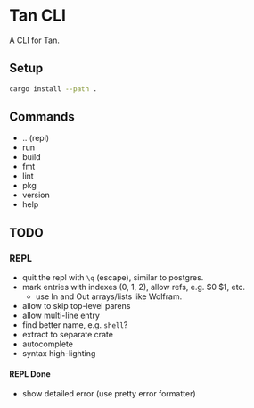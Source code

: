 # Tan CLI

A CLI for Tan.

## Setup

```sh
cargo install --path .
```

## Commands

- .. (repl)
- run
- build
- fmt
- lint
- pkg
- version
- help

## TODO

### REPL

- quit the repl with `\q` (escape), similar to postgres.
- mark entries with indexes (0, 1, 2), allow refs, e.g. $0 $1, etc.
  - use In and Out arrays/lists like Wolfram.
- allow to skip top-level parens
- allow multi-line entry
- find better name, e.g. `shell`?
- extract to separate crate
- autocomplete
- syntax high-lighting

#### REPL Done

- show detailed error (use pretty error formatter)

